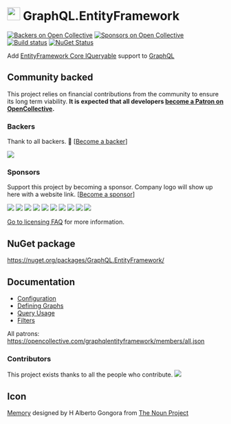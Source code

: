 # <img src="/src/icon.png" height="30px"> GraphQL.EntityFramework

[![Backers on Open Collective](https://opencollective.com/graphqlentityframework/backers/badge.svg)](#backers)
[![Sponsors on Open Collective](https://opencollective.com/graphqlentityframework/sponsors/badge.svg)](#sponsors)
[![Build status](https://ci.appveyor.com/api/projects/status/x554cp7clu8yh2yy/branch/main?svg=true)](https://ci.appveyor.com/project/SimonCropp/graphql-entityframework)
[![NuGet Status](https://img.shields.io/nuget/v/GraphQL.EntityFramework.svg)](https://www.nuget.org/packages/GraphQL.EntityFramework/)

Add [EntityFramework Core IQueryable](https://docs.microsoft.com/en-us/dotnet/api/microsoft.entityframeworkcore.dbset-1.system-linq-iqueryable-provider) support to [GraphQL](https://github.com/graphql-dotnet/graphql-dotnet)


## Community backed

This project relies on financial contributions from the community to ensure its long term viability. **It is expected that all developers [become a Patron on OpenCollective](https://opencollective.com/graphqlentityframework/order/8286).**


### Backers

Thank to all backers. 🙏 [[Become a backer](https://opencollective.com/graphqlentityframework#backer)]

<a href="https://opencollective.com/graphqlentityframework#backers"><img src="https://opencollective.com/graphqlentityframework/backers.svg?width=890"></a>


### Sponsors

Support this project by becoming a sponsor. Company logo will show up here with a website link. [[Become a sponsor](https://opencollective.com/graphqlentityframework#sponsor)]

<a href="https://opencollective.com/graphqlentityframework/sponsor/0/website"><img src="https://opencollective.com/graphqlentityframework/sponsor/0/avatar.svg"></a>
<a href="https://opencollective.com/graphqlentityframework/sponsor/1/website"><img src="https://opencollective.com/graphqlentityframework/sponsor/1/avatar.svg"></a>
<a href="https://opencollective.com/graphqlentityframework/sponsor/2/website"><img src="https://opencollective.com/graphqlentityframework/sponsor/2/avatar.svg"></a>
<a href="https://opencollective.com/graphqlentityframework/sponsor/3/website"><img src="https://opencollective.com/graphqlentityframework/sponsor/3/avatar.svg"></a>
<a href="https://opencollective.com/graphqlentityframework/sponsor/4/website"><img src="https://opencollective.com/graphqlentityframework/sponsor/4/avatar.svg"></a>
<a href="https://opencollective.com/graphqlentityframework/sponsor/5/website"><img src="https://opencollective.com/graphqlentityframework/sponsor/5/avatar.svg"></a>
<a href="https://opencollective.com/graphqlentityframework/sponsor/6/website"><img src="https://opencollective.com/graphqlentityframework/sponsor/6/avatar.svg"></a>
<a href="https://opencollective.com/graphqlentityframework/sponsor/7/website"><img src="https://opencollective.com/graphqlentityframework/sponsor/7/avatar.svg"></a>
<a href="https://opencollective.com/graphqlentityframework/sponsor/8/website"><img src="https://opencollective.com/graphqlentityframework/sponsor/8/avatar.svg"></a>
<a href="https://opencollective.com/graphqlentityframework/sponsor/9/website"><img src="https://opencollective.com/graphqlentityframework/sponsor/9/avatar.svg"></a>

[Go to licensing FAQ](/docs/licensing-patron-faq.md) for more information.


## NuGet package

https://nuget.org/packages/GraphQL.EntityFramework/


## Documentation

 * [Configuration](/docs/configuration.md)
 * [Defining Graphs](/docs/defining-graphs.md)
 * [Query Usage](/docs/query-usage.md)
 * [Filters](/docs/filters.md)


All patrons: https://opencollective.com/graphqlentityframework/members/all.json


### Contributors

This project exists thanks to all the people who contribute. 
<a href="https://github.com/SimonCropp/GraphQL.EntityFramework/graphs/contributors"><img src="https://opencollective.com/graphqlentityframework/contributors.svg?width=890&button=false" /></a>



## Icon

[Memory](https://thenounproject.com/term/database/1631008/) designed by H Alberto Gongora from [The Noun Project](https://thenounproject.com)